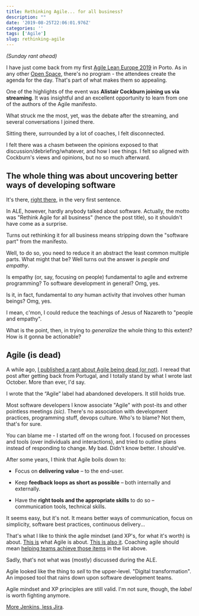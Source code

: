 ```yaml
---
title: Rethinking Agile... for all business?
description: ""
date: '2019-08-25T22:06:01.976Z'
categories: ''
tags: ['Agile']
slug: rethinking-agile
---
```


_(Sunday rant ahead)_

I have just come back from my first [Agile Lean Europe 2019](https://agilelean.eu/) in Porto. As in any other [Open Space](https://martinfowler.com/bliki/OpenSpace.html), there's no program - the attendees create the agenda for the day. That's part of what makes them so appealing.

One of the highlights of the event was **Alistair Cockburn joining us via streaming**. It was insightful and an excellent opportunity to learn from one of the authors of the Agile manifesto.

What struck me the most, yet, was the debate after the streaming, and several conversations I joined there.

Sitting there, surrounded by a lot of coaches, I felt disconnected.

I felt there was a chasm between the opinions exposed to that discussion/debriefing/whatever, and how I see things. I felt so aligned with Cockburn's views and opinions, but no so much afterward.

## The whole thing was about uncovering better ways of developing software

It's there, [right there](https://agilemanifesto.org/), in the very first sentence.

In ALE, however, hardly anybody talked about software. Actually, the motto was "Rethink Agile for all business" (hence the post title), so it shouldn't have come as a surprise.

Turns out rethinking it for all business means stripping down the "software part" from the manifesto.

Well, to do so, you need to reduce it an abstract the least common multiple parts. What might that be? Well turns out the answer is *people and empathy*.

Is empathy (or, say, focusing on people) fundamental to agile and extreme programming? To software development in general? Omg, yes.

Is it, in fact, fundamental to *any* human activity that involves other human beings? Omg, yes.

I mean, c'mon, I could reduce the teachings of Jesus of Nazareth to "people and empathy".

What is the point, then, in trying to *generalize* the whole thing to this extent? How is it gonna be actionable?

## Agile (is dead)

A while ago, [I published a rant about Agile being dead (or not)](https://afontcu.dev/agile-is-dead/). I reread that post after getting back from Portugal, and I totally stand by what I wrote last October. More than ever, I'd say.

I wrote that the “Agile” label had abandoned developers. It still holds true.

Most software developers I know associate "Agile" with post-its and other pointless meetings *(sic)*. There's no association with development practices, programming stuff, devops culture. Who's to blame? Not them, that's for sure.

You can blame me - I started off on the wrong foot. I focused on processes and tools (over individuals and interactions), and tried to outline plans instead of responding to change. My bad. Didn't know better. I should've.

After some years, I think that Agile boils down to:

* Focus on **delivering value** – to the end-user.

* Keep **feedback loops as short as possible** – both internally and externally.

* Have the **right tools and the appropriate skills** to do so – communication tools, technical skills.

It seems easy, but it's not. It means better ways of communication, focus on simplicity, software best practices, continuous delivery...

That's what I like to think the agile mindset (and XP's, for what it's worth) is about. [This is](https://www.youtube.com/watch?v=2NFH3VC6LNs) what Agile is about. [This is also it](https://www.youtube.com/watch?v=aoMfbgF2D_4). Coaching agile should mean [helping teams achieve those items](http://www.eferro.net/2019/04/a-letter-to-agile-coaches-scrum-xp-and.html) in the list above.

Sadly, that's not what was (mostly) discussed during the ALE.

Agile looked like the thing to *sell* to the upper-level. "Digital transformation". An imposed tool that rains down upon software development teams.

Agile mindset and XP principles are still valid. I'm not sure, though, the *label* is worth fighting anymore.

[More Jenkins, less Jira](https://youtu.be/unDxq76JcvE?t=652).
